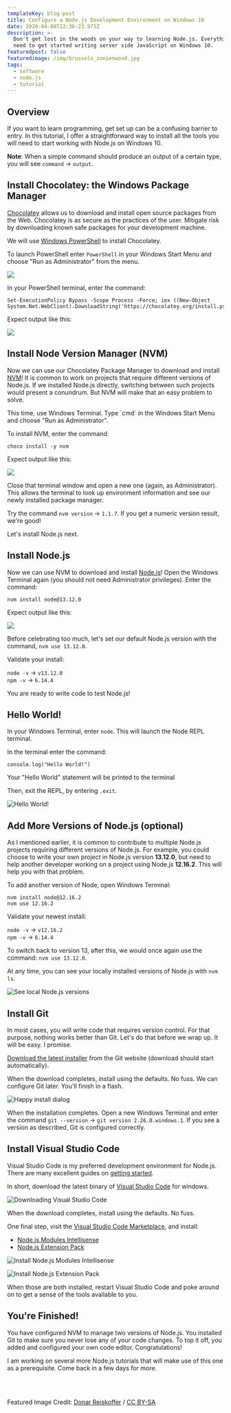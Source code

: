 ```yaml
---
templateKey: blog-post
title: Configure a Node.js Development Environment on Windows 10
date: 2020-04-08T22:36:23.975Z
description: >-
  Don't get lost in the woods on your way to learning Node.js. Everything you
  need to get started writing server side JavaScript on Windows 10.
featuredpost: false
featuredimage: /img/brussels_zonienwoud.jpg
tags:
  - software
  - node.js
  - tutorial
---
```

## Overview

If you want to learn programming, get set up can be a confusing barrier to entry. In this tutorial, I offer a straightforward way to install all the tools you will need to start working with Node.js on Windows 10.

**Note**: When a simple command should produce an output of a certain type, you will see `command` → `output`. 

## Install Chocolatey: the Windows Package Manager

[Chocolatey](https://chocolatey.org/) allows us to download and install open source packages from the Web. Chocolatey is as secure as the practices of the user. Mitigate risk by downloading known safe packages for your development machine.

We will use [Windows PowerShell](https://docs.microsoft.com/en-us/powershell/scripting/getting-started/getting-started-with-windows-powershell?view=powershell-7) to install Chocolatey. 

To launch PowerShell enter `PowerShell` in your Windows Start Menu and choose "Run as Administrator" from the menu.

![](/img/sc5ox6zxr9.png)

In your PowerShell terminal, enter the command:

```
Set-ExecutionPolicy Bypass -Scope Process -Force; iex ((New-Object System.Net.WebClient).DownloadString('https://chocolatey.org/install.ps1'))
```

Expect output like this:

![](/img/powershell_Wb8r3lS2bU.png)

## Install Node Version Manager (NVM)

Now we can use our Chocolatey Package Manager to download and install [NVM](https://github.com/nvm-sh/nvm/blob/master/README.md)! It is common to work on projects that require different versions of Node.js. If we installed Node.js directly, switching between such projects would present a conundrum. But NVM will make that an easy problem to solve.

This time, use Windows Terminal. Type \`cmd\` in the Windows Start Menu and choose "Run as Administrator".

To install NVM, enter the command:

```
choco install -y nvm
```

Expect output like this:

![](/img/cmd_4rbXM91m6u.png)

Close that terminal window and open a new one (again, as Administrator). This allows the terminal to look up environment information and see our newly installed package manager.

Try the command `nvm version` → `1.1.7`. If you get a numeric version result, we're good!

Let's install Node.js next.

## Install Node.js

Now we can use NVM to download and install [Node.js](https://nodejs.org/en/about/)! Open the Windows Terminal again (you should not need Administrator privileges). Enter the command:

```
nvm install node@13.12.0
```

Expect output like this:

![](/img/cmd_pN3qtBIZHC.png)

Before celebrating too much, let's set our default Node.js version with the command, `nvm use 13.12.0`.

Validate your install:

 `node -v` → `v13.12.0`\
 `npm -v` → `6.14.4`

You are ready to write code to test Node.js!

## Hello World!

In your Windows Terminal, enter `node`. This will launch the Node REPL terminal. 

In the terminal enter the command:

```
console.log("Hello World!")
```

Your "Hello World" statement will be printed to the terminal 

Then, exit the REPL, by entering `.exit`.

![Hello World!](/img/cmd_SHOGeflu9a.png "Hello World!")

## Add More Versions of Node.js (optional)

As I mentioned earlier, it is common to contribute to multiple Node.js projects requiring different versions of Node.js. For example, you could choose to write your own project in Node.js version **13.12.0**, but need to help another developer working on a project using Node.js **12.16.2**. This will help you with that problem.

To add another version of Node, open Windows Terminal:

```
nvm install node@12.16.2
nvm use 12.16.2
```

Validate your newest install:

 `node -v` → `v12.16.2`\
 `npm -v` → `6.14.4`

To switch back to version 13, after this, we would once again use the command: `nvm use 13.12.0`.

At any time, you can see your locally installed versions of Node.js with `nvm ls`.

![See local Node.js versions](/img/cmd_RycmFqBtls.png "See local Node.js versions")

## Install Git

In most cases, you will write code that requires version control. For that purpose, nothing works better than Git. Let's do that before we wrap up. It will be easy. I promise. 

[Download the latest installer](https://git-scm.com/download/win) from the Git website (download should start automatically).

When the download completes, install using the defaults. No fuss. We can configure Git later. You'll finish in a flash.

![Happy install dialog](/img/Git-2.26.0-64-bit.tmp_gcNQ427NNs.png)



When the installation completes. Open a new Windows Terminal and enter the command `git --version` → `git version 2.26.0.windows.1`. If you see a version as described, Git is configured correctly.

## Install Visual Studio Code

Visual Studio Code is my preferred development environment for Node.js. There are many excellent guides on [getting started](https://code.visualstudio.com/docs/introvideos/basics).

In short, download the latest binary of [Visual Studio Code](https://code.visualstudio.com/) for windows.

![Downloading Visual Studio Code](/img/chrome_9n74ygwamo.png "Downloading Visual Studio Code")

When the download completes, install using the defaults. No fuss. 

One final step, visit the [Visual Studio Code Marketplace](https://marketplace.visualstudio.com/VSCode), and install:

* [Node.js Modules Intellisense](https://marketplace.visualstudio.com/items?itemName=leizongmin.node-module-intellisense)
* [Node.js Extension Pack](https://marketplace.visualstudio.com/items?itemName=waderyan.nodejs-extension-pack)

![Install Node.js Modules Intellisense](/img/chrome_rtjxzfmak7.png "Install Node.js Modules Intellisense")

![Install Node.js Extension Pack](/img/chrome_1klnojkfy0.png "Install Node.js Extension Pack")

When those are both installed, restart Visual Studio Code and poke around on to get a sense of the tools available to you.

## You're Finished!

You have configured NVM to manage two versions of Node.js. You installed Git to make sure you never lose any of your code changes. To top it off, you added and configured your own code editor. Congratulations!

I am working on several more Node.js tutorials that will make use of this one as a prerequisite. Come back in a few days for more.

<br />
<br />

Featured Image Credit: [Donar Reiskoffer](https://commons.wikimedia.org/wiki/File:Brussels_Zonienwoud.jpg)  / [CC BY-SA](http://creativecommons.org/licenses/by-sa/3.0/)